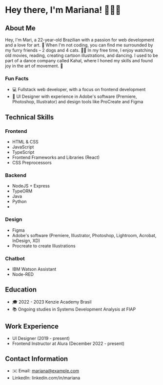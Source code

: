 # Hey there, I'm Mariana! 👩‍💻🎨

## About Me
Hey, I'm Mari, a 22-year-old Brazilian with a passion for web development and a love for art. 🚀 When I'm not coding, you can find me surrounded by my furry friends – 2 dogs and 4 cats. 🐶🐱 In my free time, I enjoy watching old movies, reading, creating cartoon illustrations, and dancing. I used to be part of a dance company called Kahal, where I honed my skills and found joy in the art of movement. 💃

### Fun Facts
- 💻 Fullstack web developer, with a focus on frontend development
- 🎨 UI Designer with experience in Adobe's software (Premiere, Photoshop, Illustrator) and design tools like ProCreate and Figma

## Technical Skills

### Frontend
- HTML & CSS
- JavaScript
- TypeScript
- Frontend Frameworks and Libraries (React)
- CSS Preprocessors

### Backend
- NodeJS + Express
- TypeORM
- Java 
- Python
- 
### Design
- Figma
- Adobe's software (Premiere, Illustrator, Photoshop, Lightroom, Acrobat, InDesign, XD)
- Procreate to create Illustrations

### Chatbot
- IBM Watson Assistant
- Node-RED

## Education
- 🎓 2022 - 2023 Kenzie Academy Brasil
- 📚 Ongoing studies in Systems Development Analysis at FIAP

## Work Experience
- UI Designer (2019 - present)
- Frontend Instructor at Alura (December 2022 - present)

## Contact Information
- ✉️ Email: mariana@example.com
- LinkedIn: linkedin.com/in/mariana
<!--
**Mapinko/Mapinko** is a ✨ _special_ ✨ repository because its `README.md` (this file) appears on your GitHub profile.

Here are some ideas to get you started:

- 🔭 I’m currently working on ...
- 🌱 I’m currently learning ...
- 👯 I’m looking to collaborate on ...
- 🤔 I’m looking for help with ...
- 💬 Ask me about ...
- 📫 How to reach me: ...
- 😄 Pronouns: ...
- ⚡ Fun fact: ...
-->
